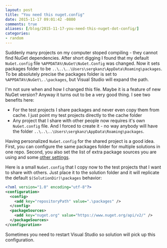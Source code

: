 ```yaml
---
layout: post
title: "You need this nuget.config"
date: 2015-11-17 09:01:42 -0800
comments: true
aliases: [/blog/2015-11-17-you-need-this-nuget-dot-config/]
categories:
- random 
---
```

Suddenly many projects on my computer stoped compiling - they cannot find NuGet dependencies. After short digging I found that my default ```NuGet.config``` file ```%APPDATA%\NuGet\NuGet.Config``` was changed. Now it sets packages folder to be ```..\..\..\Users\sergkanz\AppData\Roaming\packages```. To be absolutely precise the packages folder is set to  ```%APPDATA%\NuGet\..\packages```, but Visual Studio will expand the path.
 
I'm not sure when and how I changed this file. Maybe it is a feature of new NuGet version? Anyway it turns out to be a very good thing. I see two benefits here:

- For the test projects I share packages and never even copy them from cache. I just point my test projects directly to the cache folder
- Any project that I share with other people now requires it's own ```NuGet.config``` file. And I forced to create it - no way anybody will have the folder ```..\..\..\Users\sergkanz\AppData\Roaming\packages```.   

Having personalized ```NuGet.config``` for the shared project is a good idea. First, you can configure the same packages folder for multiple solutions in one repo. Second, you also set the list of extra package sources you are using and some [other settings](http://docs.nuget.org/consume/nuget-config-file).

Here is a small ```NuGet.config``` that I copy now to the test projects that I want to share with others. Just place it to the solution folder and it will replicate the default ```$(SolutionDir)\packages``` behavior:

``` xml
<?xml version="1.0" encoding="utf-8"?>
<configuration>
  <config>
    <add key="repositoryPath" value=".\packages" />
  </config>
  <packageSources>
    <add key="nuget.org" value="https://www.nuget.org/api/v2/" />
  </packageSources>
</configuration>
```

Sometimes you need to restart Visual Studio so solution will pick up this configuration. 